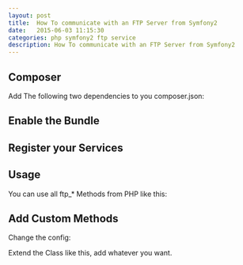 ```yaml
---
layout: post
title:  How To communicate with an FTP Server from Symfony2
date:   2015-06-03 11:15:30
categories: php symfony2 ftp service
description: How To communicate with an FTP Server from Symfony2
---
```

## Composer
Add The following two dependencies to you composer.json:

<script src="https://gist.github.com/maennchen/6f92fd5bc80156f15e0c.js?file=composer.json"></script>

## Enable the Bundle

<script src="https://gist.github.com/maennchen/6f92fd5bc80156f15e0c.js?file=AppKernel.php"></script>

## Register your Services

<script src="https://gist.github.com/maennchen/6f92fd5bc80156f15e0c.js?file=services.yml"></script>

## Usage
You can use all ftp_* Methods from PHP like this:

<script src="https://gist.github.com/maennchen/6f92fd5bc80156f15e0c.js?file=usage.php"></script>

## Add Custom Methods
Change the config:

<script src="https://gist.github.com/maennchen/6f92fd5bc80156f15e0c.js?file=services2.yml"></script>

Extend the Class like this, add whatever you want.

<script src="https://gist.github.com/maennchen/6f92fd5bc80156f15e0c.js?file=Ftp.php"></script>
